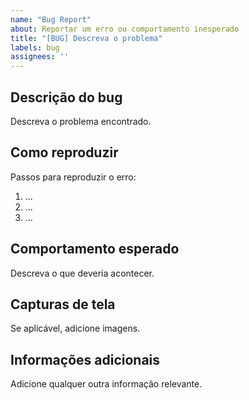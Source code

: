 ```yaml
---
name: "Bug Report"
about: Reportar um erro ou comportamento inesperado
title: "[BUG] Descreva o problema"
labels: bug
assignees: ''
---
```


## Descrição do bug

Descreva o problema encontrado.

## Como reproduzir

Passos para reproduzir o erro:

1. ...
2. ...
3. ...

## Comportamento esperado

Descreva o que deveria acontecer.

## Capturas de tela

Se aplicável, adicione imagens.

## Informações adicionais

Adicione qualquer outra informação relevante.